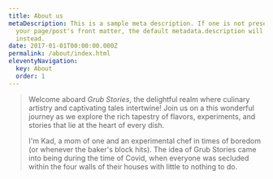 ```yaml
---
title: About us
metaDescription: This is a sample meta description. If one is not present in
  your page/post's front matter, the default metadata.description will be used
  instead.
date: 2017-01-01T00:00:00.000Z
permalink: /about/index.html
eleventyNavigation:
  key: About
  order: 1
---
```

> Welcome aboard *Grub Stories*, the delightful realm where culinary artistry and captivating tales intertwine! Join us on a this wonderful journey as we explore the rich tapestry of flavors, experiments, and stories that lie at the heart of every dish. 
>
> I﻿'m Kad, a mom of one and an experimental chef in times of boredom (or whenever the baker's block hits). The idea of Grub Stories came into being during the time of Covid, when everyone was secluded within the four walls of their houses with little to nothing to do.
